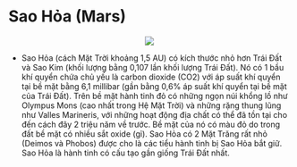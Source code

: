 # Sao Hỏa (Mars)
<p align="center" width="100%">
    <img src="https://github.com/tienpq-2863/tienpq-2863/assets/95675465/85b7b955-8cf4-4f75-9ef4-dfe41c097ba2">
</p>

- Sao Hỏa (cách Mặt Trời khoảng 1,5 AU) có kích thước nhỏ hơn Trái Đất và Sao Kim (khối lượng bằng 0,107 lần khối lượng Trái Đất). Nó có 1 bầu khí quyển chứa chủ yếu là carbon dioxide (CO2) với áp suất khí quyển tại bề mặt bằng 6,1 millibar (gần bằng 0,6% áp suất khí quyển tại bề mặt của Trái Đất). Trên bề mặt hành tinh đỏ có những ngọn núi khổng lồ như Olympus Mons (cao nhất trong Hệ Mặt Trời) và những rặng thung lũng như Valles Marineris, với những hoạt động địa chất có thể đã tồn tại cho đến cách đây 2 triệu năm về trước. Bề mặt của nó có màu đỏ do trong đất bề mặt có nhiều sắt oxide (gỉ). Sao Hỏa có 2 Mặt Trăng rất nhỏ (Deimos và Phobos) được cho là các tiểu hành tinh bị Sao Hỏa bắt giữ. Sao Hỏa là hành tinh có cấu tạo gần giống Trái Đất nhất.

